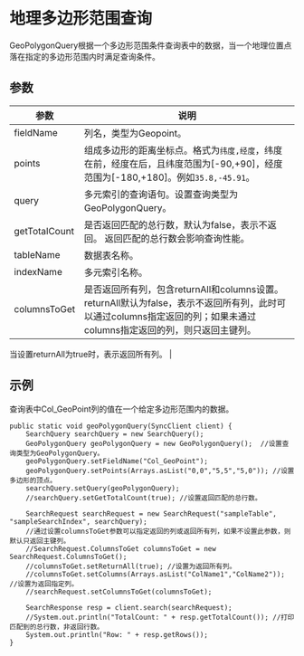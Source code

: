 # 地理多边形范围查询

GeoPolygonQuery根据一个多边形范围条件查询表中的数据，当一个地理位置点落在指定的多边形范围内时满足查询条件。

## 参数

|参数|说明|
|--|--|
|fieldName|列名，类型为Geopoint。|
|points|组成多边形的距离坐标点。格式为`纬度,经度`，纬度在前，经度在后，且纬度范围为\[-90,+90\]，经度范围为\[-180,+180\]。例如`35.8,-45.91`。 |
|query|多元索引的查询语句。设置查询类型为GeoPolygonQuery。|
|getTotalCount|是否返回匹配的总行数，默认为false，表示不返回。 返回匹配的总行数会影响查询性能。 |
|tableName|数据表名称。|
|indexName|多元索引名称。|
|columnsToGet|是否返回所有列，包含returnAll和columns设置。 returnAll默认为false，表示不返回所有列，此时可以通过columns指定返回的列；如果未通过columns指定返回的列，则只返回主键列。

当设置returnAll为true时，表示返回所有列。 |

## 示例

查询表中Col\_GeoPoint列的值在一个给定多边形范围内的数据。

```
public static void geoPolygonQuery(SyncClient client) {
    SearchQuery searchQuery = new SearchQuery();
    GeoPolygonQuery geoPolygonQuery = new GeoPolygonQuery();  //设置查询类型为GeoPolygonQuery。
    geoPolygonQuery.setFieldName("Col_GeoPoint");
    geoPolygonQuery.setPoints(Arrays.asList("0,0","5,5","5,0")); //设置多边形的顶点。
    searchQuery.setQuery(geoPolygonQuery);
    //searchQuery.setGetTotalCount(true); //设置返回匹配的总行数。

    SearchRequest searchRequest = new SearchRequest("sampleTable", "sampleSearchIndex", searchQuery);
    //通过设置columnsToGet参数可以指定返回的列或返回所有列，如果不设置此参数，则默认只返回主键列。
    //SearchRequest.ColumnsToGet columnsToGet = new SearchRequest.ColumnsToGet();
    //columnsToGet.setReturnAll(true); //设置为返回所有列。
    //columnsToGet.setColumns(Arrays.asList("ColName1","ColName2")); //设置为返回指定列。
    //searchRequest.setColumnsToGet(columnsToGet);

    SearchResponse resp = client.search(searchRequest);
    //System.out.println("TotalCount: " + resp.getTotalCount()); //打印匹配到的总行数，非返回行数。
    System.out.println("Row: " + resp.getRows());
}
```

